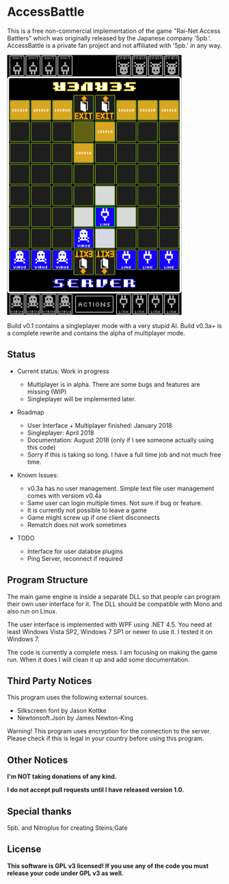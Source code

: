 # AccessBattle

This is a free non-commercial implementation of the game 
"Rai-Net Access Battlers" which was originally released 
by the Japanese company '5pb.'. 
AccessBattle is a private fan project and not affiliated with
'5pb.' in any way.

![Screenshot of client](Images/screenshot1.png)

Build v0.1 contains a singleplayer mode with a very stupid AI.
Build v0.3a+ is a complete rewrite and contains the alpha of multiplayer mode.

## Status

- Current status: Work in progress
  - Multiplayer is in alpha. There are some bugs and features are missing (WIP)
  - Singleplayer will be implemented later.
  
- Roadmap
  - User Interface + Multiplayer finished: January 2018
  - Singleplayer: April 2018
  - Documentation: August 2018 (only if I see someone actually using this code)
  - Sorry if this is taking so long. I have a full time job and not much free time.
  
- Known Issues:
  - v0.3a has no user management. Simple text file user management comes with versiom v0.4a
  - Same user can login multiple times. Not sure if bug or feature.
  - It is currently not possible to leave a game
  - Game might screw up if one client disconnects
  - Rematch does not work sometimes
  
- TODO
  - Interface for user databse plugins
  - Ping Server, reconnect if required

## Program Structure
  
The main game engine is inside a separate DLL so that people
can program their own user interface for it. The DLL should
be compatible with Mono and also run on Linux.

The user interface is implemented with WPF using .NET 4.5.
You need at least Windows Vista SP2, Windows 7 SP1 or newer 
to use it. I tested it on Windows 7.

The code is currently a complete mess. I am focusing on
making the game run. When it does I will clean it up
and add some documentation.

## Third Party Notices

This program uses the following external sources.
- Silkscreen font by Jason Kottke
- Newtonsoft.Json by James Newton-King

Warning! This program uses encryption for the connection to the server. Please check if this is legal in your country before using this program.

## Other Notices

**I'm NOT taking donations of any kind.**

**I do not accept pull requests until I have released version 1.0.**

## Special thanks
5pb. and Nitroplus for creating Steins;Gate

## License
**This software is GPL v3 licensed! If you use any of the code you must release your code under GPL v3 as well.**